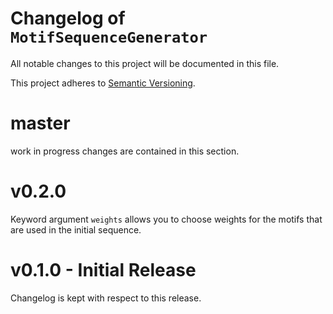 # Changelog of `MotifSequenceGenerator`

All notable changes to this project will be documented in this file.

This project adheres to [Semantic Versioning](http://semver.org/spec/v2.0.0.html).

# master
work in progress changes are contained in this section.

# v0.2.0
Keyword argument `weights` allows you to choose weights for the motifs that are used in the initial sequence.

# v0.1.0 - Initial Release
Changelog is kept with respect to this release.
